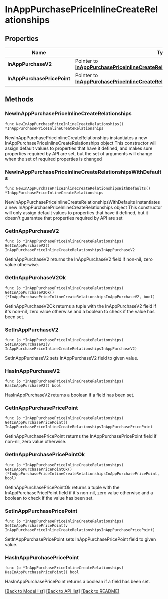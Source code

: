 # InAppPurchasePriceInlineCreateRelationships

## Properties

Name | Type | Description | Notes
------------ | ------------- | ------------- | -------------
**InAppPurchaseV2** | Pointer to [**InAppPurchasePriceInlineCreateRelationshipsInAppPurchaseV2**](InAppPurchasePriceInlineCreateRelationshipsInAppPurchaseV2.md) |  | [optional] 
**InAppPurchasePricePoint** | Pointer to [**InAppPurchasePriceInlineCreateRelationshipsInAppPurchasePricePoint**](InAppPurchasePriceInlineCreateRelationshipsInAppPurchasePricePoint.md) |  | [optional] 

## Methods

### NewInAppPurchasePriceInlineCreateRelationships

`func NewInAppPurchasePriceInlineCreateRelationships() *InAppPurchasePriceInlineCreateRelationships`

NewInAppPurchasePriceInlineCreateRelationships instantiates a new InAppPurchasePriceInlineCreateRelationships object
This constructor will assign default values to properties that have it defined,
and makes sure properties required by API are set, but the set of arguments
will change when the set of required properties is changed

### NewInAppPurchasePriceInlineCreateRelationshipsWithDefaults

`func NewInAppPurchasePriceInlineCreateRelationshipsWithDefaults() *InAppPurchasePriceInlineCreateRelationships`

NewInAppPurchasePriceInlineCreateRelationshipsWithDefaults instantiates a new InAppPurchasePriceInlineCreateRelationships object
This constructor will only assign default values to properties that have it defined,
but it doesn't guarantee that properties required by API are set

### GetInAppPurchaseV2

`func (o *InAppPurchasePriceInlineCreateRelationships) GetInAppPurchaseV2() InAppPurchasePriceInlineCreateRelationshipsInAppPurchaseV2`

GetInAppPurchaseV2 returns the InAppPurchaseV2 field if non-nil, zero value otherwise.

### GetInAppPurchaseV2Ok

`func (o *InAppPurchasePriceInlineCreateRelationships) GetInAppPurchaseV2Ok() (*InAppPurchasePriceInlineCreateRelationshipsInAppPurchaseV2, bool)`

GetInAppPurchaseV2Ok returns a tuple with the InAppPurchaseV2 field if it's non-nil, zero value otherwise
and a boolean to check if the value has been set.

### SetInAppPurchaseV2

`func (o *InAppPurchasePriceInlineCreateRelationships) SetInAppPurchaseV2(v InAppPurchasePriceInlineCreateRelationshipsInAppPurchaseV2)`

SetInAppPurchaseV2 sets InAppPurchaseV2 field to given value.

### HasInAppPurchaseV2

`func (o *InAppPurchasePriceInlineCreateRelationships) HasInAppPurchaseV2() bool`

HasInAppPurchaseV2 returns a boolean if a field has been set.

### GetInAppPurchasePricePoint

`func (o *InAppPurchasePriceInlineCreateRelationships) GetInAppPurchasePricePoint() InAppPurchasePriceInlineCreateRelationshipsInAppPurchasePricePoint`

GetInAppPurchasePricePoint returns the InAppPurchasePricePoint field if non-nil, zero value otherwise.

### GetInAppPurchasePricePointOk

`func (o *InAppPurchasePriceInlineCreateRelationships) GetInAppPurchasePricePointOk() (*InAppPurchasePriceInlineCreateRelationshipsInAppPurchasePricePoint, bool)`

GetInAppPurchasePricePointOk returns a tuple with the InAppPurchasePricePoint field if it's non-nil, zero value otherwise
and a boolean to check if the value has been set.

### SetInAppPurchasePricePoint

`func (o *InAppPurchasePriceInlineCreateRelationships) SetInAppPurchasePricePoint(v InAppPurchasePriceInlineCreateRelationshipsInAppPurchasePricePoint)`

SetInAppPurchasePricePoint sets InAppPurchasePricePoint field to given value.

### HasInAppPurchasePricePoint

`func (o *InAppPurchasePriceInlineCreateRelationships) HasInAppPurchasePricePoint() bool`

HasInAppPurchasePricePoint returns a boolean if a field has been set.


[[Back to Model list]](../README.md#documentation-for-models) [[Back to API list]](../README.md#documentation-for-api-endpoints) [[Back to README]](../README.md)


